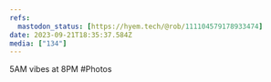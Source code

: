 ```yaml
---
refs:
  mastodon_status: [https://hyem.tech/@rob/111104579178933474]
date: 2023-09-21T18:35:37.584Z
media: ["134"]
---
```


5AM vibes at 8PM #Photos
